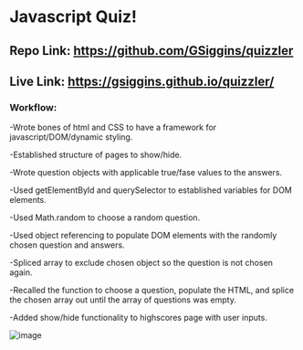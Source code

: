 # Javascript Quiz!

## Repo Link: https://github.com/GSiggins/quizzler

## Live Link: https://gsiggins.github.io/quizzler/

### Workflow:
-Wrote bones of html and CSS to have a framework for javascript/DOM/dynamic styling.

-Established structure of pages to show/hide.

-Wrote question objects with applicable true/fase values to the answers.

-Used getElementById and querySelector to established variables for DOM elements.

-Used Math.random to choose a random question.

-Used object referencing to populate DOM elements with the randomly chosen question and answers.

-Spliced array to exclude chosen object so the question is not chosen again.

-Recalled the function to choose a question, populate the HTML, and splice the chosen array out until the array of questions was empty.

-Added show/hide functionality to highscores page with user inputs. 

![image](https://user-images.githubusercontent.com/103160909/172038461-87d25b97-deca-47d5-804c-62ee88045e02.png)
